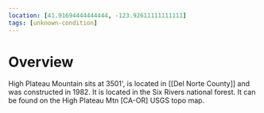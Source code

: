 ```yaml
---
location: [41.91694444444444, -123.92611111111111]
tags: [unknown-condition]
---
```


# Overview

High Plateau Mountain sits at 3501', is located in [[Del Norte County]] and was constructed in 1982. It is located in the Six Rivers national forest. It can be found on the High Plateau Mtn [CA-OR] USGS topo map.

